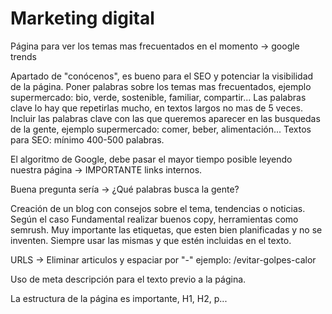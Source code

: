 # Marketing digital

Página para ver los temas mas frecuentados en el momento -> google trends

Apartado de "conócenos", es bueno para el SEO y potenciar la visibilidad de la página. Poner palabras sobre los temas mas frecuentados, ejemplo supermercado: bio, verde, sostenible, familiar, compartir... Las palabras clave lo hay que repetirlas mucho, en textos largos no mas de 5 veces. Incluir las palabras clave con las que queremos aparecer en las busquedas de la gente, ejemplo supermercado: comer, beber, alimentación... Textos para SEO: mínimo 400-500 palabras. 

El algoritmo de Google, debe pasar el mayor tiempo posible leyendo nuestra página -> IMPORTANTE links internos. 

Buena pregunta sería -> ¿Qué palabras busca la gente?

Creación de un blog con consejos sobre el tema, tendencias o noticias. Según el caso Fundamental realizar buenos copy, herramientas como semrush. Muy importante las etiquetas, que esten bien planificadas y no se inventen. Siempre usar las mismas y que estén incluidas en el texto. 

URLS -> Eliminar articulos y espaciar por "-" ejemplo: /evitar-golpes-calor

Uso de meta descripción para el texto previo a la página.

La estructura de la página es importante, H1, H2, p...
